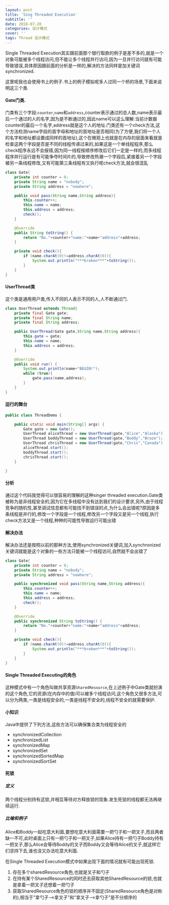 ```yaml
---
layout: post
title: 'Sing Threaded Execution'
subtitle: ''
date: 2018-07-20
categories: 设计模式
cover: ''
tags: Thread 设计模式
---
```

Single Threaded Execution其实跟前面那个银行取款的例子是差不多的,就是一个对象可能被多个线程访问,但不能让多个线程并行访问,因为一旦并行访问就有可能导致错误,具体原因跟前面的分析是一样的,解决的方法同样是加关键词synchronized.

这里呢我也会使用书上的例子.书上的例子模拟呢多人过同一个桥的场景,下面来说明这三个类.

#### Gate门类.
门类有三个字段:`counter`,`name`和`address`,counter表示通过的总人数,name表示最后一个通过的人的名字,因为是不断通过的,因此name可以这么理解:当前计数器counter的最后一个名字,address就是这个人的地址.门类还有一个check方法,这个方法检测name字段的首字母和地址的首地址是否相同(为了方便,我们将一个人的名字和地址都设置成同样的首地址),这个在微观上也就是在内存的层面来看就是检查这两个字段是否是不同的线程传递过来的,如果这是一个单线程程序,那么check程序永远不会报错,因为同一线程按顺序修改后它们一定是一样的,而多线程程序并行运行是有可能争夺时间片的,导致修改热潮一个字段后,紧接着另一个字段被另一条线程修改,又有可能第三条线程有又执行呢check方法,就会很混乱
```java
class Gate{
    private int counter = 0;
    private String name = "nobody";
    private String address = "nowhere";

    public void pass(String name,String address){
        this.counter++;
        this.name = name;
        this.address = address;
        check();
    }

    @Override
    public String toString() {
        return "No."+counter+"name:"+name+"address"+address;
    }

    private void check(){
        if (name.charAt(0)!=address.charAt(0)){
            System.out.println("***broken***"+toString());
        }
    }
}
```

#### UserThread类
这个类是通用用户类,传入不同的人表示不同的人,人不断通过门.
```java
class UserThread extends Thread{
    private final Gate gate;
    private final String name;
    private final String address;

    public UserThread(Gate gate,String name,String address){
        this.gate = gate;
        this.name = name;
        this.address = address;
    }

    @Override
    public void run() {
        System.out.println(name+"BEGIN!");
        while (true){
            gate.pass(name,address);
        }
    }
}
```

#### 运行的舞台
```java
public class ThreadDemo {

    public static void main(String[] args) {
        Gate gate = new Gate();
        UserThread aliceThread = new UserThread(gate,"Alice","Alaska");
        UserThread boddyThread = new UserThread(gate,"Boddy","Braze");
        UserThread chrisThread = new UserThread(gate,"Chris","Canada");
        aliceThread.start();
        boddyThread.start();
        chrisThread.start();
    }

}
```

#### 分析
通过这个代码我觉得可以很容易的理解的这种singer threaded execution.Gate类被称为是非线程安全的,因为它在多线程中没有达到我们的设计要求,另外,由于线程竞争的随机性,甚至调试信息都有可能找不到错误的点,为什么会出错呢?原因是多条线程是并行的,修改一个字段是一个线程,修改另一个字段又是另一个线程,执行check方法又是一个线程,种种的可能性导致运行可能出错


#### 解决办法
解决办法还是按照以前的那种方法,使用synchronized关键词,加入synchronized关键词就能是这个对象的一些方法只能被一个线程访问,自然就不会出错了

```java
class Gate{
    private int counter = 0;
    private String name = "nobody";
    private String address = "nowhere";

    public synchronized void pass(String name,String address){
        this.counter++;
        this.name = name;
        this.address = address;
        check();
    }

    @Override
    public synchronized String toString() {
        return "No."+counter+"name:"+name+"address"+address;
    }

    private void check(){
        if (name.charAt(0)!=address.charAt(0)){
            System.out.println("***broken***"+toString());
        }
    }
}

```


#### Single Threaded Executing的角色
这种模式中有一个角色叫做共享资源`SharedResource`,在上述例子中Gate类就扮演的这个角色,它的资源(在内存中的值)可以被多个线程访问,这个角色又很多方法,可以分为两类,一类是线程安全的,一类是线程不安全的,线程不安全的就需要保护.


#### 小知识
Java中提供了下列方法,这些方法可以确保集合类为线程安全的
* synchronizedCollection
* synchronizedList
* synchronizedMap
* synchronizedSet
* synchronizedSortedMap
* synchronizedSortSet

#### 死锁
##### 定义
两个线程分别持有这锁,并相互等待对方释放锁的现象.发生死锁的线程都无法再继续运行.
##### 比喻和例子
Alice和Boddy一起吃意大利面,要想吃意大利面需要一把勺子和一把叉子,而且两者缺一不可,此时桌面上只有一把勺子和一把叉子,如果Alice持有一把勺子Boddy持有一把叉子,那么Alice会等待Boddy的叉子而Boddy又会等待Alice的叉子,就这样它们坚持下去,谁也没又办法吃意大利面.

在Single Threaded Execution模式中如果出现下面的情况就有可能出现死锁.
1. 存在多个sharedResource角色,也就是叉子和勺子
2. 在持有某个SharedResource的同时还去获取其他SharedResource的锁,也就是拿着一把叉子还想着一把勺子
3. 获取SharedResource角色的锁的顺序并不固定(SharedResource角色是对称的),相当于"拿勺子-->拿叉子"和"拿叉子-->拿勺子"是不分顺序的